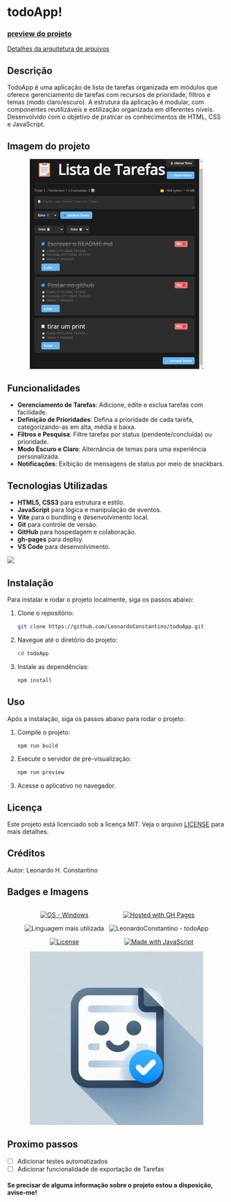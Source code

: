 # todoApp!

### [preview do projeto](https://leonardoconstantino.github.io/todoApp/)

[Detalhes da arquitetura de arquivos](https://github.com/LeonardoConstantino/todoApp/blob/master/estrutura.md)

## Descrição
TodoApp é uma aplicação de lista de tarefas organizada em módulos que oferece gerenciamento de tarefas com recursos de prioridade, filtros e temas (modo claro/escuro). A estrutura da aplicação é modular, com componentes reutilizáveis e estilização organizada em diferentes níveis. Desenvolvido com o objetivo de praticar os conhecimentos de HTML, CSS e JavaScript.

## Imagem do projeto

<div align='center'>
    <img src='https://raw.githubusercontent.com/LeonardoConstantino/todoApp/master/src/assets/images/image.png' alt='Sample screenshot' width='400'>
</div>

## Funcionalidades
- **Gerenciamento de Tarefas**: Adicione, edite e exclua tarefas com facilidade.
- **Definição de Prioridades**: Defina a prioridade de cada tarefa, categorizando-as em alta, média e baixa.
- **Filtros e Pesquisa**: Filtre tarefas por status (pendente/concluída) ou prioridade.
- **Modo Escuro e Claro**: Alternância de temas para uma experiência personalizada.
- **Notificações**: Exibição de mensagens de status por meio de snackbars.

## Tecnologias Utilizadas
- **HTML5, CSS3** para estrutura e estilo.
- **JavaScript** para lógica e manipulação de eventos.
- **Vite** para o bundling e desenvolvimento local.
- **Git** para controle de versão.
- **GitHub** para hospedagem e colaboração.
- **gh-pages** para deploy.
- **VS Code** para desenvolvimento.
<p>
  <a href="https://skillicons.dev">
    <img src="https://skillicons.dev/icons?i=html,css,js,vite,git,github,vscode" />
  </a>
</p>

## Instalação

Para instalar e rodar o projeto localmente, siga os passos abaixo:

1. Clone o repositório:

    ```bash
    git clone https://github.com/LeonardoConstantino/todoApp.git
    ```

2. Navegue até o diretório do projeto:

    ```bash
    cd todoApp
    ```

3. Instale as dependências:

    ```bash
    npm install
    ```

## Uso

Após a instalação, siga os passos abaixo para rodar o projeto:

1. Compile o projeto:

    ```bash
    npm run build
    ```

2. Execute o servidor de pré-visualização:

    ```bash
    npm run preview
    ```

3. Acesse o aplicativo no navegador.

## Licença
Este projeto está licenciado sob a licença MIT. Veja o arquivo [LICENSE](https://github.com/LeonardoConstantino/todoApp/blob/main/LICENSE.txt) para mais detalhes.

## Créditos
Autor: Leonardo H. Constantino

## Badges e Imagens

<div style='display: flex; justify-content: center; gap: 12px' >

<div align='center'>

[![OS - Windows](https://img.shields.io/badge/OS-Windows-blue?logo=windows&logoColor=white)](https://www.microsoft.com/ 'Go to Microsoft homepage')

![Linguagem mais utilizada](https://img.shields.io/github/languages/top/LeonardoConstantino/todoApp)

[![License](https://img.shields.io/badge/License-MIT-blue)](#license)

</div>

<div align='center'>

[![Hosted with GH Pages](https://img.shields.io/badge/Hosted_with-GitHub_Pages-blue?logo=github&logoColor=white)](https://pages.github.com/ 'Go to GitHub Pages homepage')

![LeonardoConstantino - todoApp](https://img.shields.io/static/v1?label=LeonardoConstantino&message=todoApp&color=blue&logo=github)

[![Made with JavaScript](https://img.shields.io/badge/Made_with-JavaScript-blue?logo=javascript&logoColor=white)](https://www.javascript.com/ 'Go to JavaScript homepage')

</div>

</div>

<div align='center'>
    <img src='https://github.com/LeonardoConstantino/todoApp/blob/master/src/assets/images/representacao.png?raw=true' alt='Sample screenshot' width='400'>
</div>

## Proximo passos
- [ ] Adicionar testes automatizados
- [ ] Adicionar funcionalidade de exportação de Tarefas

#### Se precisar de alguma informação sobre o projeto estou a disposição, avise-me!